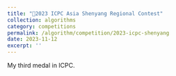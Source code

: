 ```yaml
---
title: "🥉2023 ICPC Asia Shenyang Regional Contest"
collection: algorithms
category: competitions
permalink: /algorithm/competition/2023-icpc-shenyang
date: 2023-11-12
excerpt: ''
---
```


My third medal in ICPC.
